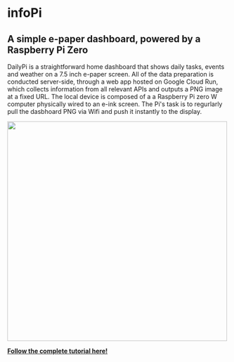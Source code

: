 # infoPi
## A simple e-paper dashboard, powered by a Raspberry Pi Zero

DailyPi is a straightforward home dashboard that shows daily tasks, events and weather on a 7.5 inch e-paper screen. All of the data preparation is conducted server-side, through a web app hosted on Google Cloud Run, which collects information from all relevant APIs and outputs a PNG image at a fixed URL. The local device is composed of a a Raspberry Pi zero W computer physically wired to an e-ink screen. The Pi's task is to regurlarly pull the dasbhoard PNG via Wifi and push it instantly to the display.

<img src="/main_splash_image.jpg|width=500px" width="500">

**[Follow the complete tutorial here!](https://malcolmosh.github.io/blog/2024/infopi-tutorial/)**
